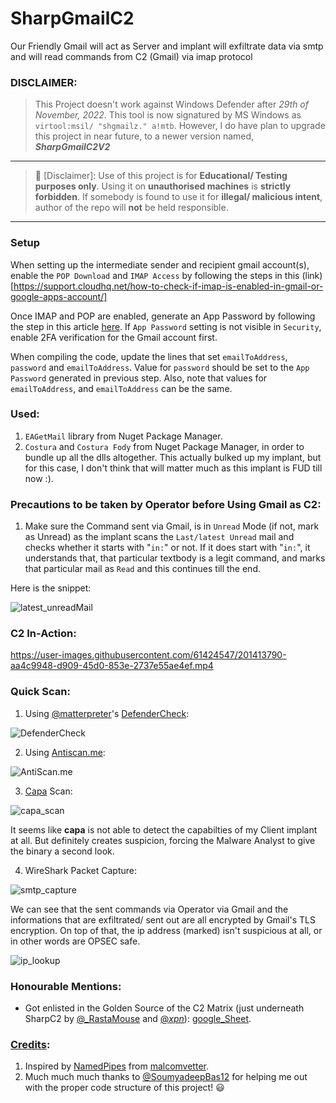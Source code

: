 # SharpGmailC2

Our Friendly Gmail will act as Server and implant will exfiltrate data via smtp and will read commands from C2 (Gmail) via imap protocol

### DISCLAIMER:
> This Project doesn't work against Windows Defender after _29th of November, 2022_. This tool is now signatured by MS Windows as `virtool:msil/ "shgmailz." a!mtb`. However, I do have plan to upgrade this project in near future, to a newer version named, ***SharpGmailC2V2***

---
> :no_entry_sign: [Disclaimer]: Use of this project is for **Educational/ Testing purposes only**. Using it on **unauthorised machines** is **strictly forbidden**. If somebody is found to use it for **illegal/ malicious intent**, author of the repo will **not** be held responsible.
---

### Setup

When setting up the intermediate sender and recipient gmail account(s), enable the `POP Download` and `IMAP Access` by following the steps in this (link)[https://support.cloudhq.net/how-to-check-if-imap-is-enabled-in-gmail-or-google-apps-account/]

Once IMAP and POP are enabled, generate an App Password by following the step in this article [here](https://support.google.com/accounts/answer/185833?hl=en). If `App Password` setting is not visible in `Security`, enable 2FA verification for the Gmail account first.

When compiling the code, update the lines that set `emailToAddress`, `password` and `emailToAddress`. Value for `password` should be set to the `App Password` generated in previous step. Also, note that values for `emailToAddress`, and `emailToAddress` can be the same.

### Used:

1. `EAGetMail` library from Nuget Package Manager.
2. `Costura` and `Costura Fody` from Nuget Package Manager, in order to bundle up all the dlls altogether. This actually bulked up my implant, but for this case, I don't think that will matter much as this implant is FUD till now :).

### Precautions to be taken by Operator before Using Gmail as C2:

1. Make sure the Command sent via Gmail, is in `Unread` Mode (if not, mark as Unread) as the implant scans the `Last/latest Unread` mail and checks whether it starts with "`in:`" or not. If it does start with "`in:`", it understands that, that particular textbody is a legit command, and marks that particular mail as `Read` and this continues till the end.

Here is the snippet:

![latest_unreadMail](https://github.com/reveng007/SharpGmailC2/blob/main/img/latest_unreadMail.PNG)

### C2 In-Action:

https://user-images.githubusercontent.com/61424547/201413790-aa4c9948-d909-45d0-853e-2737e55ae4ef.mp4

### Quick Scan:

1. Using [@matterpreter](https://twitter.com/matterpreter)'s [DefenderCheck](https://github.com/matterpreter/DefenderCheck):

![DefenderCheck](https://github.com/reveng007/SharpGmailC2/blob/main/img/DefenderCheck.PNG)

2. Using [Antiscan.me](https://antiscan.me/):

![AntiScan.me](https://github.com/reveng007/SharpGmailC2/blob/main/img/AntiScan.me.PNG)

3. [Capa](https://github.com/mandiant/capa) Scan:

![capa_scan](https://github.com/reveng007/SharpGmailC2/blob/main/img/capa_scan.PNG)

It seems like **capa** is not able to detect the capabilties of my Client implant at all. But definitely creates suspicion, forcing the Malware Analyst to give the binary a second look.

4. WireShark Packet Capture:

![smtp_capture](https://github.com/reveng007/SharpGmailC2/blob/main/img/smtp_capture.PNG)

We can see that the sent commands via Operator via Gmail and the informations that are exfiltrated/ sent out are all encrypted by Gmail's TLS encryption. On top of that, the ip address (marked) isn't suspicious at all, or in other words are OPSEC safe.

![ip_lookup](https://github.com/reveng007/SharpGmailC2/blob/main/img/ip_lookup.PNG)

### Honourable Mentions:
- Got enlisted in the Golden Source of the C2 Matrix (just underneath SharpC2 by [@_RastaMouse](https://twitter.com/_RastaMouse) and [@_xpn_](https://twitter.com/_xpn_)): [google_Sheet](https://docs.google.com/spreadsheets/d/1b4mUxa6cDQuTV2BPC6aA-GR4zGZi0ooPYtBe4IgPsSc/edit#gid=0).

### <ins>Credits</ins>:

1. Inspired by [NamedPipes](https://github.com/malcomvetter/NamedPipes) from [malcomvetter](https://www.linkedin.com/in/malcomvetter/).
2. Much much much thanks to [@SoumyadeepBas12](https://twitter.com/SoumyadeepBas12) for helping me out with the proper code structure of this project! :smiley:


